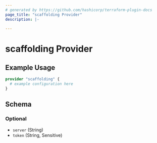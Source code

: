 ```yaml
---
# generated by https://github.com/hashicorp/terraform-plugin-docs
page_title: "scaffolding Provider"
description: |-
  
---
```


# scaffolding Provider



## Example Usage

```terraform
provider "scaffolding" {
  # example configuration here
}
```

<!-- schema generated by tfplugindocs -->
## Schema

### Optional

- `server` (String)
- `token` (String, Sensitive)
